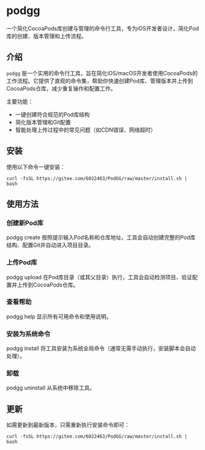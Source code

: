 # podgg

一个简化CocoaPods库创建与管理的命令行工具，专为iOS开发者设计，简化Pod库的创建、版本管理和上传流程。

## 介绍

`podgg` 是一个实用的命令行工具，旨在简化iOS/macOS开发者使用CocoaPods的工作流程。它提供了直观的命令集，帮助你快速创建Pod库、管理版本并上传到CocoaPods仓库，减少重复操作和配置工作。

主要功能：
- 一键创建符合规范的Pod库结构
- 简化版本管理和Git配置
- 智能处理上传过程中的常见问题（如CDN错误、网络超时）

## 安装

使用以下命令一键安装：
```
curl -fsSL https://gitee.com/6022463/PodGG/raw/master/install.sh | bash
```
## 使用方法

### 创建新Pod库
podgg create
按照提示输入Pod名称和仓库地址，工具会自动创建完整的Pod库结构、配置Git并自动进入项目目录。

### 上传Pod库
podgg upload
在Pod库目录（或其父目录）执行，工具会自动检测项目、验证配置并上传到CocoaPods仓库。

### 查看帮助
podgg help
显示所有可用命令和使用说明。

### 安装为系统命令
podgg install
将工具安装为系统全局命令（通常无需手动执行，安装脚本会自动处理）。

### 卸载
podgg uninstall
从系统中移除工具。

## 更新

如需更新到最新版本，只需重新执行安装命令即可：
```
curl -fsSL https://gitee.com/6022463/PodGG/raw/master/install.sh | bash
```    
